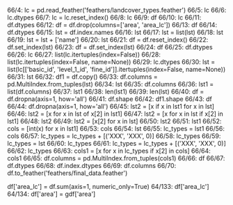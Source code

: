 <!--LTeX: enabled=false-->

66/4: lc = pd.read_feather('feathers/landcover_types.feather')
66/5: lc
66/6: lc.dtypes
66/7: lc = lc.reset_index()
66/8: lc
66/9: df
66/10: lc
66/11: df.dtypes
66/12: df = df.drop(columns=['area', 'area_lc'])
66/13: df
66/14: df.dtypes
66/15: lst = df.index.names
66/16: lst
66/17: lst = list(lst)
66/18: lst
66/19: lst = lst + ['name']
66/20: lst
66/21: df = df.reset_index()
66/22: df.set_index(lst)
66/23: df = df.set_index(lst)
66/24: df
66/25: df.dtypes
66/26: lc
66/27: list(lc.itertuples(index=False))
66/28: list(lc.itertuples(index=False, name=None))
66/29: lc.dtypes
66/30: lst = list(lc[['basic_id', 'level_1_id', 'fine_id']].itertuples(index=False, name=None))
66/31: lst
66/32: df1 = df.copy()
66/33: df.columns = pd.MultiIndex.from_tuples(lst)
66/34: lst
66/35: df.columns
66/36: lst1 = list(df.columns)
66/37: lst1
66/38: len(lst1)
66/39: len(lst)
66/40: df = df.dropna(axis=1, how='all')
66/41: df.shape
66/42: df1.shape
66/43: df
66/44: df.dropna(axis=1, how='all')
66/45: lst2 = [x if x in lst1 for x in lst]
66/46: lst2 = [x for x in lst of x[2] in lst1]
66/47: lst2 = [x for x in lst if x[2] in lst1]
66/48: lst2
66/49: lst2 = [x[2] for x in lst]
66/50: lst2
66/51: lst1
66/52: cols = [int(x) for x in lst1]
66/53: cols
66/54: lst
66/55: lc_types = lst1
66/56: cols
66/57: lc_types = lc_types + [('XXX', 'XXX', 0)]
66/58: lc_types
66/59: lc_types = lst
66/60: lc_types
66/61: lc_types = lc_types + [('XXX', 'XXX', 0)]
66/62: lc_types
66/63: cols1 = [x for x in lc_types if x[2] in cols]
66/64: cols1
66/65: df.columns = pd.MultiIndex.from_tuples(cols1)
66/66: df
66/67: df.dtypes
66/68: df.index.dtypes
66/69: df.columns
66/70: df.to_feather('feathers/final_data.feather')

df['area_lc'] = df.sum(axis=1, numeric_only=True)
64/133: df['area_lc']
64/134: df['area'] = gdf['area']
